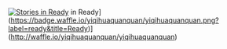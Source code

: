 [![Stories in Ready](https://badge.waffle.io/yiqihuaquanquan/yiqihuaquanquan.png?label=ready&title=Ready)](https://waffle.io/yiqihuaquanquan/yiqihuaquanquan?utm_source=badge)
 in Ready](https://badge.waffle.io/yiqihuaquanquan/yiqihuaquanquan.png?label=ready&title=Ready)](http://waffle.io/yiqihuaquanquan/yiqihuaquanquan)

